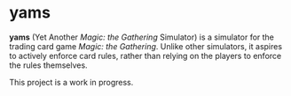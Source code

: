 yams
====
**yams** (Yet Another _Magic: the Gathering_ Simulator) is a simulator for the trading card game _Magic: the Gathering_.
Unlike other simulators, it aspires to actively enforce card rules, rather than relying on the players to enforce the
rules themselves.

This project is a work in progress.

